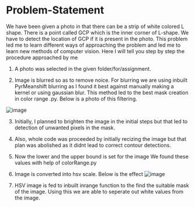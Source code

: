 # Problem-Statement
We have been given a photo in that there can be a strip of white colored L shape. There is a point called GCP which is the inner corner of L-shape.
We have to detect the location of GCP if it is present in the photo.
This problem led me to learn different ways of approaching the problem and led me to learn new methods of computer vision. Here I will tell you step by step the procedure approached by me

1. A photo was selected in the given folder/for/assignment.

2. Image is blurred so as to remove noice. For blurring we are using inbuilt PyrMeanshift  blurring as I found it best against manually making a kernel or using gaussian blur. This method led to the best mask creation in color range .py. Below is a photo of this filtering.

![image](https://user-images.githubusercontent.com/32903329/38299997-47dada22-3819-11e8-8c5d-4e93e27cea0d.png)

3. Initially, I planned to brighten the image in the initial steps but that led to detection of unwanted pixels in the mask.

4. Also, whole code was proceeded by initially recizing the image but that plan was abolished as it didnt lead to correct contour detections.

5. Now the lower and the upper bound is set for the image We found these values with help of colorRange.py

6. Image is converted into hsv scale. Below is the effect
![image](https://user-images.githubusercontent.com/32903329/38300459-751c6c48-381a-11e8-8c55-1b1dcb52f750.png)

7.  HSV image is fed to inbuilt inrange function to the find the suitable mask of the image. Using this we are able to seperate out white values from the image.
